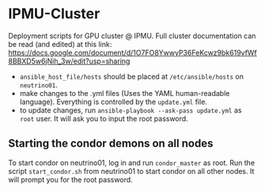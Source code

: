 # IPMU-Cluster
Deployment scripts for GPU cluster @ IPMU. Full cluster documentation can be read (and edited) at this link: https://docs.google.com/document/d/1O7FO8YwwyP36FeKcwz9bk619vfWf8BBXD5w6jNih_3w/edit?usp=sharing

* `ansible_host_file/hosts` should be placed at `/etc/ansible/hosts` on `neutrino01`.
* make changes to the .yml files (Uses the YAML human-readable language). Everything is controlled by the `update.yml` file.
* to update changes, run `ansible-playbook --ask-pass update.yml` as `root` user. It will ask you to input the root password.

## Starting the condor demons on all nodes
To start condor on neutrino01, log in and run `condor_master` as root.
Run the script `start_condor.sh` from neutrino01 to start condor on all other nodes. It will prompt you for the root password. 